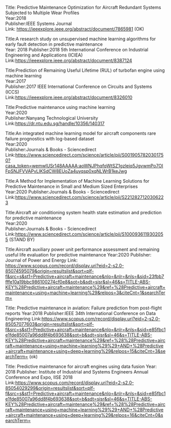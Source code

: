 Title: Predictive Maintenance Optimization for Aircraft Redundant Systems Subjected to Multiple Wear Profiles  
Year:2018  
Publisher:IEEE Systems Journal   
Link: https://ieeexplore.ieee.org/abstract/document/7865981
(OK)

Title:A research study on unsupervised machine learning algorithms for early fault detection in predictive maintenance  
Year: 2018
Publisher:2018 5th International Conference on Industrial Engineering and Applications (ICIEA)   
Link:https://ieeexplore.ieee.org/abstract/document/8387124


Title:Prediction of Remaining Useful Lifetime (RUL) of turbofan engine using machine learning  
Year:2017  
Publisher:2017 IEEE International Conference on Circuits and Systems (ICCS)   
Link:https://ieeexplore.ieee.org/abstract/document/8326010

Title:Predictive maintenance using machine learning  
Year:2020  
Publisher:Nanyang Technological University   
Link:https://dr.ntu.edu.sg/handle/10356/140317

Title:An integrated machine learning model for aircraft components rare failure prognostics with log-based dataset  
Year:2020  
Publisher:Journals & Books - Sciencedirect
Link:https://www.sciencedirect.com/science/article/pii/S0019057820301750?casa_token=wemwlUSr148AAAAA:aoWNJPhqfqWtSZ1gzleiq5JgvwmPo7OIFpSNJFVVAPvLIKSdCW8EUoZa4uyqsp0xqNLWrB1keJwg

Title:A Method for Implementation of Machine Learning Solutions for Predictive Maintenance in Small and Medium Sized Enterprises  
Year:2020
Publisher:Journals & Books - Sciencedirect
Link:https://www.sciencedirect.com/science/article/pii/S2212827120306223

Title:Aircraft air conditioning system health state estimation and prediction for predictive maintenance  
Year:2020  
Publisher:Journals & Books - Sciencedirect
Link:https://www.sciencedirect.com/science/article/pii/S1000936119302055
(STAND BY)

Title:Aircraft auxiliary power unit performance assessment and remaining useful life evaluation for predictive maintenance
Year:2020
Publisher:  Journal of Power and Energy
Link:  https://www.scopus.com/record/display.uri?eid=2-s2.0-85074595079&origin=resultslist&sort=plf-f&src=s&st1=Predictive+aircraft+maintenance&nlo=&nlr=&nls=&sid=23fbb7fffe10a19bbc986100274cf0e8&sot=b&sdt=sisr&sl=46&s=TITLE-ABS-KEY%28Predictive+aircraft+maintenance%29&ref=%28Predictive+aircraft+maintenance+using+machine+learning%29&relpos=3&citeCnt=1&searchTerm=

Title: Predictive maintenance in aviation: Failure prediction from post-flight reports
Year:2018
Publisher:IEEE 34th International Conference on Data Engineering
Link:https://www.scopus.com/record/display.uri?eid=2-s2.0-85057077603&origin=resultslist&sort=plf-f&src=s&st1=Predictive+aircraft+maintenance&nlo=&nlr=&nls=&sid=e85fbc1e1fde85007a96dd8f4b693638&sot=b&sdt=sisr&sl=46&s=TITLE-ABS-KEY%28Predictive+aircraft+maintenance%29&ref=%28%28Predictive+aircraft+maintenance+using+machine+learning%29%29+AND+%28Predictive+aircraft+maintenance+using+deep+learning%29&relpos=15&citeCnt=3&searchTerm=
(ok)

Title: Predictive maintenance for aircraft engines using data fusion
Year: 2018
Publisher: Institute of Industrial and Systems Engineers Annual Conference and Expo, IISE 2018
Link:https://www.scopus.com/record/display.uri?eid=2-s2.0-85054029299&origin=resultslist&sort=plf-f&src=s&st1=Predictive+aircraft+maintenance&nlo=&nlr=&nls=&sid=e85fbc1e1fde85007a96dd8f4b693638&sot=b&sdt=sisr&sl=46&s=TITLE-ABS-KEY%28Predictive+aircraft+maintenance%29&ref=%28%28Predictive+aircraft+maintenance+using+machine+learning%29%29+AND+%28Predictive+aircraft+maintenance+using+deep+learning%29&relpos=16&citeCnt=0&searchTerm=

